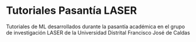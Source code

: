# Tutoriales Pasantía LASER
Tutoriales de ML desarrollados durante la pasantía académica en el grupo de investigación LASER de la Universidad Distrital Francisco José de Caldas
